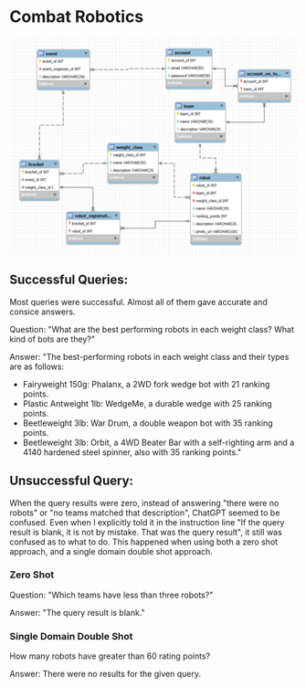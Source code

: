 # Combat Robotics

<img src="ROBOT_COMBAT_DB.png">

## Successful Queries:
Most queries were successful. Almost all of them gave accurate and consice answers.

Question: "What are the best performing robots in each weight class? What kind of bots are they?"

Answer: "The best-performing robots in each weight class and their types are as follows:

- Fairyweight 150g: Phalanx, a 2WD fork wedge bot with 21 ranking points.
- Plastic Antweight 1lb: WedgeMe, a durable wedge with 25 ranking points.
- Beetleweight 3lb: War Drum, a double weapon bot with 35 ranking points.
- Beetleweight 3lb: Orbit, a 4WD Beater Bar with a self-righting arm and a 4140 hardened steel spinner, also with 35 ranking points."

## Unsuccessful Query:
When the query results were zero, instead of answering "there were no robots" or "no teams matched that description", ChatGPT seemed to be confused. Even when I explicitly told it in the instruction line "If the query result is blank, it is not by mistake. That was the query result", it still was confused as to what to do. This happened when using both a zero shot approach, and a single domain double shot approach.

### Zero Shot
Question: "Which teams have less than three robots?"

Answer: "The query result is blank."

### Single Domain Double Shot
How many robots have greater than 60 rating points?

Answer: There were no results for the given query.
